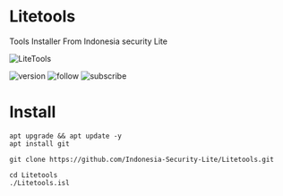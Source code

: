# Litetools
Tools Installer From Indonesia security Lite
 

 
![LiteTools](http://i.imgur.com/pE1KkEj.jpg)
 
<img alt="version" src ="https://img.shields.io/badge/Version-1.0-red.svg">
<img alt="follow" src="https://img.shields.io/badge/Youtube-IndonesiaSecurityLite-Red.svg">
<img alt="subscribe" src="https://img.shields.io/badge/Youtube-AMRiezz z-Yellow.svg">

Install
====

```
apt upgrade && apt update -y
apt install git

git clone https://github.com/Indonesia-Security-Lite/Litetools.git

cd Litetools
./Litetools.isl
```
